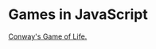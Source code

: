 Games in JavaScript
====================



[Conway's Game of Life. ](http://bt3gl.github.io/projects_page/gameoflife/gameoflife.html)

